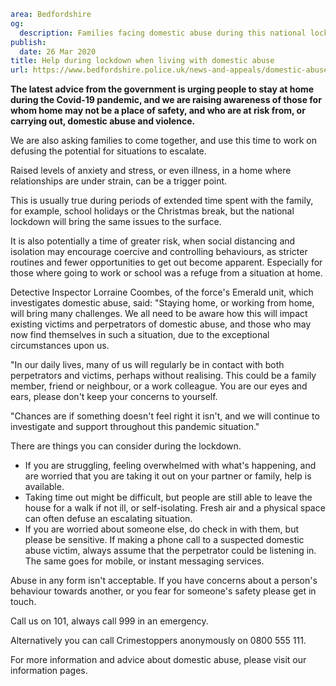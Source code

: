 ```yaml
area: Bedfordshire
og:
  description: Families facing domestic abuse during this national lockdown period are being asked to work together.
publish:
  date: 26 Mar 2020
title: Help during lockdown when living with domestic abuse
url: https://www.bedfordshire.police.uk/news-and-appeals/domestic-abuse-lockdown-mar2020
```

**The latest advice from the government is urging people to stay at home during the Covid-19 pandemic, and we are raising awareness of those for whom home may not be a place of safety, and who are at risk from, or carrying out, domestic abuse and violence.**

We are also asking families to come together, and use this time to work on defusing the potential for situations to escalate.

Raised levels of anxiety and stress, or even illness, in a home where relationships are under strain, can be a trigger point.

This is usually true during periods of extended time spent with the family, for example, school holidays or the Christmas break, but the national lockdown will bring the same issues to the surface.

It is also potentially a time of greater risk, when social distancing and isolation may encourage coercive and controlling behaviours, as stricter routines and fewer opportunities to get out become apparent. Especially for those where going to work or school was a refuge from a situation at home.

Detective Inspector Lorraine Coombes, of the force's Emerald unit, which investigates domestic abuse, said: "Staying home, or working from home, will bring many challenges. We all need to be aware how this will impact existing victims and perpetrators of domestic abuse, and those who may now find themselves in such a situation, due to the exceptional circumstances upon us.

"In our daily lives, many of us will regularly be in contact with both perpetrators and victims, perhaps without realising. This could be a family member, friend or neighbour, or a work colleague. You are our eyes and ears, please don't keep your concerns to yourself.

"Chances are if something doesn't feel right it isn't, and we will continue to investigate and support throughout this pandemic situation."

There are things you can consider during the lockdown.

 * If you are struggling, feeling overwhelmed with what's happening, and are worried that you are taking it out on your partner or family, help is available.
 * Taking time out might be difficult, but people are still able to leave the house for a walk if not ill, or self-isolating. Fresh air and a physical space can often defuse an escalating situation.
 * If you are worried about someone else, do check in with them, but please be sensitive. If making a phone call to a suspected domestic abuse victim, always assume that the perpetrator could be listening in. The same goes for mobile, or instant messaging services.

Abuse in any form isn't acceptable. If you have concerns about a person's behaviour towards another, or you fear for someone's safety please get in touch.

Call us on 101, always call 999 in an emergency.

Alternatively you can call Crimestoppers anonymously on 0800 555 111.

For more information and advice about domestic abuse, please visit our information pages.
